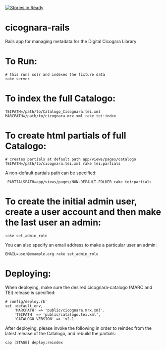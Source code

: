 [![Stories in Ready](https://badge.waffle.io/pulibrary/cicognara-rails.png?label=ready&title=Ready)](https://waffle.io/pulibrary/cicognara-rails)

# cicognara-rails
Rails app for managing metadata for the Digital Cicogara Library

# To Run:
```
# this runs solr and indexes the fixture data
rake server
```

# To index the full Catalogo:
```
TEIPATH=/path/to/Catalogo_Cicognara.tei.xml MARCPATH=/path/to/cicognara.mrx.xml rake tei:index
```

# To create html partials of full Catalogo:
```
# creates partials at default path app/views/pages/catalogo
TEIPATH=/path/to/cicognara.tei.xml rake tei:partials
```
A non-default partials path can be specified:
```
 PARTIALSPATH=app/views/pages/NON-DEFAULT-FOLDER rake tei:partials
```

# To create the initial admin user, create a user account and then make the last user an admin:
```
rake set_admin_role
```
You can also specify an email address to make a particular user an admin:
```
EMAIL=user@example.org rake set_admin_role
```

# Deploying:
When deploying, make sure the desired cicognara-catalogo (MARC and TEI) release is specified:
```
# config/deploy.rb`
set :default_env,
    'MARCPATH' => 'public/cicognara.mrx.xml',
    'TEIPATH' => 'public/catalogo.tei.xml',
    'CATALOGO_VERSION' => 'v2.1'
```

After deploying, please invoke the following in order to reindex from the latest release of the Catalogo, and rebuild the partials:
```
cap [STAGE] deploy:reindex
```

